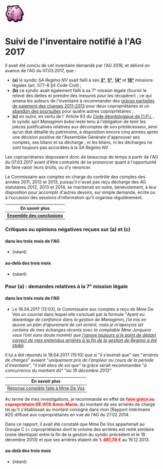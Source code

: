 <link rel="stylesheet" href="normal4.css">

![](icon_earn.png)

# Suivi de l'inventaire notifié à l'AG 2017

Il avait  été conclu de cet inventaire demandé par l'AG 2016, et délivré en avance de l'AG du 07.03.2017, que :

* **(a)** le syndic *SA Regimo NV* avait failli à ses [**3°**](https://sites.google.com/site/brab80invent2016/lien-contractuel-non-autorise-par-l-ag), [**5°**](https://sites.google.com/site/brab80invent2016/conclusions---comptes-financiers), [**14°**](https://sites.google.com/site/brab80invent2016/surfacturations-de-mazout-de-chauffage) et [**18°**](https://sites.google.com/site/brab80invent2016/respect-du-budget) missions légales (art. 577-8 §4 Code Civil) ;
* **(b)** ce syndic avait également failli à sa 7° mission légale (fournir le relevé des dettes et prendre des mesures pour les récupérer) ; ce qui amena les auteurs de l'inventaire à recommander des [grâces partielles de paiement des charges 2011-2013](https://sites.google.com/site/brab80invent2016/rectification-de-charges-de-coproprietaires-individuels) pour deux copropriétaires et un [abandon des poursuites](https://sites.google.com/site/brab80invent2016/abandon-des-poursuites-aupres-des-debiteurs) pour  quatre autres copropriétaires ;
* **(c)** en outre, en vertu de l' Article 83 du [Code déontologique de l'I.P.I.](http://www.ipi.be/lagent-immobilier/la-deontologie-de-lagent-immobilier) , le syndic *sprl Managimm bvba* reste tenu à l'obligation de tenir les pièces justificatives relatives aux décomptes de son prédécesseur, ainsi qu’un état détaillé du patrimoine, à disposition encore cinq années après une décision positive de l'Assemblée Générale d'approuver ses comptes, ses bilans et sa décharge ; ni les bilans, ni les décharges ne sont toujours pas accordées à la *SA Regimo NV*.

Les copropriétaires disposaient donc de beaucoup de temps à partir de l'AG du 07.03.2017 avant d'être contraints de se prononcer quant à l'opportunité de faire valoir leurs droits, ou d'y renoncer.

Le Commissaire aux comptes en charge du contrôle des comptes des années 2011, 2012 et 2013, puisqu'il n'avait pas reçu décharge des AG statutaires 2012, 2013 et 2014, se maintenait en outre, bénévolement, à leur disposition pour accomplir d'autres devoirs, sur simple demande, écrite ou à l'occasion des sessions d'information qu'il organise régulièrement.

| En savoir plus |
| --- |
| [**Ensemble des conclusions**](https://sites.google.com/site/brab80invent2016/conclusions) |

### Critiques ou opinions négatives reçues sur (a) et (c)

#### dans les trois mois de l'AG

* (néant)

#### au-delà des trois mois

* (néant)

### Pour (a)  : demandes relatives à la 7° mission légale 

#### dans les trois mois de l'AG

* Le 18.04.2017 (12:03), le Commissaire aux comptes a reçu de Mme De Vos un courriel dans lequel elle concluait par la formule "*Ayant eu davantage de confiance dans la gestion de Managimm, j’ai mis en &oelig;uvre un plan d’apurement de cet arriéré, mais je m’aperçois (et certains de mes échanges récents avec la comptable Mme Jorquera vous l’ont sans doute montré) que <u>j’ignore toujours si le point de départ correct de mes prétendus arriérés à la fin de la gestion de Regimo a été établi</u>.* 

Il lui a été répondu le 18.04.2017 (15:10) que si "*il s’avérait que*" ses "*arriérés de charges*" avaient "*uniquement pris de l’ampleur au cours de la période d’inventaire*", "*il irait alors de soi que*" la grâce serait recommandée "*à concurrence du montant dû*" "*au 19 décembre 2013"*

| En savoir plus |
| --- |
| [Réponse complète faite à Mme De Vos](http://nimb.ws/g0MNLf) |

Au terme de mes investigations, je recommande en effet de <font color="red"><b>faire grâce au copropriétaire DE VOS Anne-Marie</b></font>, du montant de ses arriérés de charge tel qu'il s'établissait au montant consigné dans mon [Rapport intérimaire #2() diffusé aux copropriétaires en vue de l'AG du 27.02.2014.

Dans ce rapport, il avait été constaté que Mme De Vos appartenait au Groupe C (=  copropriétaires dont le volume des arriérés est resté similaire (voire identique) entre la fin de la gestion du syndic précédent et le 19 décembre 2013) et que ses arriérés étaient de <font color="red"><b>1. 481,78 &euro;</b></font> au 19.12.2013.

#### au-delà des trois mois

* (néant)
